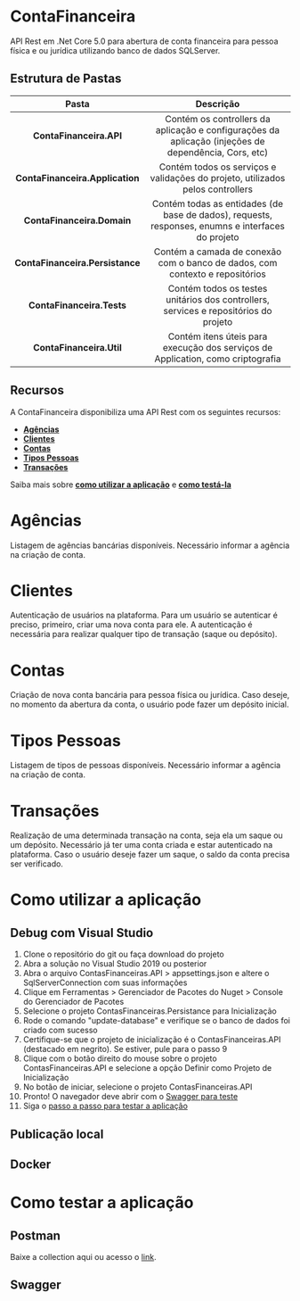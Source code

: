 # ContaFinanceira
API Rest em .Net Core 5.0 para abertura de conta financeira para pessoa física e ou jurídica utilizando banco de dados SQLServer.

## Estrutura de Pastas
| **Pasta** | **Descrição** |
| :---: | :---: |
| **ContaFinanceira.API** | Contém os controllers da aplicação e configurações da aplicação (injeções de dependência, Cors, etc) |
| **ContaFinanceira.Application** | Contém todos os serviços e validações do projeto, utilizados pelos controllers |
| **ContaFinanceira.Domain** | Contém todas as entidades (de base de dados), requests, responses, enumns e interfaces do projeto |
| **ContaFinanceira.Persistance** | Contém a camada de conexão com o banco de dados, com contexto e repositórios |
| **ContaFinanceira.Tests** | Contém todos os testes unitários dos controllers, services e repositórios do projeto |
| **ContaFinanceira.Util** | Contém itens úteis para execução dos serviços de Application, como criptografia |

## Recursos

A ContaFinanceira disponibiliza uma API Rest com os seguintes recursos:
- [**Agências**](#agências)
- [**Clientes**](#clientes)
- [**Contas**](#contas)
- [**Tipos Pessoas**](#tipos-pessoas)
- [**Transações**](#transações)

Saiba mais sobre [**como utilizar a aplicação**](#como-utilizar-a-aplicação) e [**como testá-la**](#como-testar-a-aplicação)

# Agências
Listagem de agências bancárias disponíveis.
Necessário informar a agência na criação de conta.

# Clientes
Autenticação de usuários na plataforma.
Para um usuário se autenticar é preciso, primeiro, criar uma nova conta para ele.
A autenticação é necessária para realizar qualquer tipo de transação (saque ou depósito).

# Contas
Criação de nova conta bancária para pessoa física ou jurídica.
Caso deseje, no momento da abertura da conta, o usuário pode fazer um depósito inicial.

# Tipos Pessoas
Listagem de tipos de pessoas disponíveis.
Necessário informar a agência na criação de conta.

# Transações
Realização de uma determinada transação na conta, seja ela um saque ou um depósito.
Necessário já ter uma conta criada e estar autenticado na plataforma.
Caso o usuário deseje fazer um saque, o saldo da conta precisa ser verificado.

# Como utilizar a aplicação

## Debug com Visual Studio
1. Clone o repositório do git ou faça download do projeto
2. Abra a solução no Visual Studio 2019 ou posterior
3. Abra o arquivo ContasFinanceiras.API > appsettings.json e altere o SqlServerConnection com suas informações
4. Clique em Ferramentas > Gerenciador de Pacotes do Nuget > Console do Gerenciador de Pacotes
5. Selecione o projeto ContasFinanceiras.Persistance para Inicialização
6. Rode o comando "update-database" e verifique se o banco de dados foi criado com sucesso
7. Certifique-se que o projeto de inicialização é o ContasFinanceiras.API (destacado em negrito). Se estiver, pule para o passo 9
8. Clique com o botão direito do mouse sobre o projeto ContasFinanceiras.API e selecione a opção Definir como Projeto de Inicialização
9. No botão de iniciar, selecione o projeto ContasFinanceiras.API
10. Pronto! O navegador deve abrir com o [Swagger para teste](#swagger)
11. Siga o [passo a passo para testar a aplicação](#como-testar-a-aplicação)

## Publicação local
## Docker

# Como testar a aplicação

## Postman
Baixe a collection aqui ou acesso o [link](https://www.getpostman.com/collections/5ea39cbebdd05afc37d2).

## Swagger
